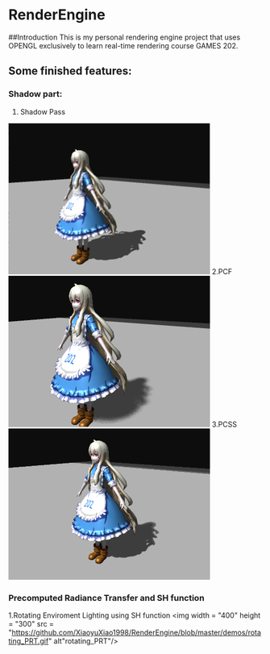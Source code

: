 # RenderEngine
##Introduction
This is my personal rendering engine project that uses OPENGL exclusively to learn real-time rendering course GAMES 202.

## Some finished features:
### Shadow part:
1. Shadow Pass
<img width = "400" height = "300" src = "https://github.com/XiaoyuXiao1998/RenderEngine/blob/master/demos/ShadowPass.png" alt="shadow pass"/>
2.PCF
<img width = "400" height = "300" src = "https://github.com/XiaoyuXiao1998/RenderEngine/blob/master/demos/PCF.png" alt="PCF"/>
3.PCSS
<img width = "400" height = "300" src = "https://github.com/XiaoyuXiao1998/RenderEngine/blob/master/demos/pcss.png" alt="PCSS"/>

### Precomputed Radiance Transfer and SH function
1.Rotating Enviroment Lighting using SH function
<img width = "400" height = "300" src = "https://github.com/XiaoyuXiao1998/RenderEngine/blob/master/demos/rotating_PRT.gif" alt"rotating_PRT"/>

